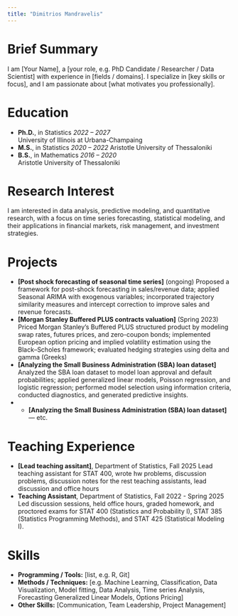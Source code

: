 ```yaml
---
title: "Dimitrios Mandravelis"
---
```


# Brief Summary

I am [Your Name], a [your role, e.g. PhD Candidate / Researcher / Data Scientist] with experience in [fields / domains]. I specialize in [key skills or focus], and I am passionate about [what motivates you professionally].

# Education

- **Ph.D.**, in Statistics *2022 – 2027*  
  University of Illinois at Urbana-Champaing  
- **M.S.**, in Statistics *2020 – 2022*
  Aristotle University of Thessaloniki
- **B.S.**, in Mathematics  *2016 – 2020*  
  Aristotle University of Thessaloniki
  
# Research Interest

I am interested in data analysis, predictive modeling, and quantitative research, with a focus on
time series forecasting, statistical modeling, and their applications in financial markets, risk
management, and investment strategies.

# Projects

- **[Post shock forecasting of seasonal time series]** (ongoing)
  Proposed a framework for post-shock forecasting in sales/revenue data; applied Seasonal
  ARIMA with exogenous variables; incorporated trajectory similarity measures and intercept
  correction to improve sales and revenue forecasts.  
- **[Morgan Stanley Buffered PLUS contracts valuation]** (Spring 2023)
  Priced Morgan Stanley’s Buffered PLUS structured product by modeling swap rates, futures
  prices, and zero-coupon bonds; implemented European option pricing and implied volatility
  estimation using the Black–Scholes framework; evaluated hedging strategies using delta and
  gamma (Greeks)
- **[Analyzing the Small Business Administration (SBA) loan dataset]**
  Analyzed the SBA loan dataset to model loan approval and default probabilities; applied
  generalized linear models, Poisson regression, and logistic regression; performed model
  selection using information criteria, conducted diagnostics, and generated predictive insights.
- - **[Analyzing the Small Business Administration (SBA) loan dataset]** — etc.  

# Teaching Experience

- **[Lead teaching assitant]**,  Department of Statistics, Fall 2025
  Lead teaching assistant for STAT 400, wrote hw problems, discussion problems, discussion notes for the rest teaching assistants, lead    discussion and   office hours  
- **Teaching Assistant**, Department of Statistics, Fall 2022 - Spring 2025
  Led discussion sessions, held office hours, graded homework, and proctored exams
  for STAT 400 (Statistics and Probability I), STAT 385 (Statistics Programming
  Methods), and STAT 425 (Statistical Modeling I).

# Skills

- **Programming / Tools:** [list, e.g. R, Git]  
- **Methods / Techniques:** [e.g. Machine Learning, Classification, Data Visualization, Model fitting, Data Analysis, Time series Analysis, Forecasting Generalized Linear Models, Options Pricing]  
- **Other Skills:** [Communication, Team Leadership, Project Management]  

